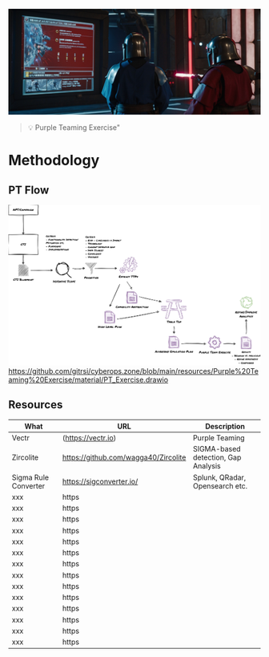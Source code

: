 
![Cyber security resources](img/purpleteaming.jpg "Cyber security resources")

> :bulb: Purple Teaming Exercise"


# Methodology

## PT Flow

![Cyber security resources](material/PT_Exercise.drawio.png "Cyber security resources")
https://github.com/gitrsi/cyberops.zone/blob/main/resources/Purple%20Teaming%20Exercise/material/PT_Exercise.drawio

## Resources

| What | URL | Description |
| ----------- | ----------- | ----------- |
| Vectr | (https://vectr.io) | Purple Teaming |
| Zircolite | https://github.com/wagga40/Zircolite | SIGMA-based detection, Gap Analysis |
| Sigma Rule Converter | https://sigconverter.io/ | Splunk, QRadar, Opensearch etc. |
| xxx | https |  |
| xxx | https |  |
| xxx | https |  |
| xxx | https |  |
| xxx | https |  |
| xxx | https |  |
| xxx | https |  |
| xxx | https |  |
| xxx | https |  |
| xxx | https |  |
| xxx | https |  |
| xxx | https |  |
| xxx | https |  |
| xxx | https |  |


